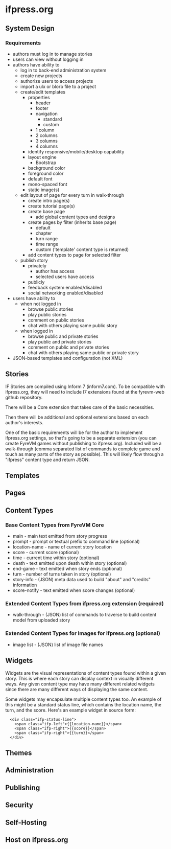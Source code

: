 # ifpress.org

## System Design

### Requirements

 * authors must log in to manage stories
 * users can view without logging in
 * authors have ability to
   * log in to back-end administration system
   * create new projects
   * authorize users to access projects
   * import a ulx or blorb file to a project
   * create/edit templates
     * properties
       * header
       * footer
       * navigation
         * standard
         * custom
       * 1 column
       * 2 columns
       * 3 columns
       * 4 columns
     * identify responsive/mobile/desktop capability
     * layout engine
       * Bootstrap
     * background color
     * foreground color
     * default font
     * mono-spaced font
     * static image(s)
   * edit layout of page for every turn in walk-through
     * create intro page(s)
     * create tutorial page(s)
     * create base page
       * add global content types and designs
     * create pages by filter (inherits base page)
       * default
       * chapter
       * turn range
       * time range
       * custom ('template' content type is returned)
     * add content types to page for selected filter
   * publish story
     * privately
       * author has access
       * selected users have access
     * publicly
     * feedback system enabled/disabled
     * social networking enabled/disabled
 * users have ability to
   * when not logged in
     * browse public stories
     * play public stories
     * comment on public stories
     * chat with others playing same public story
   * when logged in
     * browse public and private stories
     * play public and private stories
     * comment on public and private stories
     * chat with others playing same public or private story
 * JSON-based templates and configuration (not XML)

## Stories

IF Stories are compiled using Inform 7 (inform7.com). To be compatible with ifpress.org, they will need to include I7 extensions found at the fyrevm-web github repository.

There will be a Core extension that takes care of the basic necessities.

Then there will be additional and optional extensions based on each author's interests.

One of the basic requirements will be for the author to implement ifpress.org settings, so that's going to be a separate extension (you can create FyreVM games without publishing to ifpress.org). Included will be a walk-through (comma separated list of commands to complete game and touch as many parts of the story as possible). This will likely flow through a "ifpress" content type and return JSON.

## Templates
## Pages
## Content Types

### Base Content Types from FyreVM Core

 - main - main text emitted from story progress
 - prompt - prompt or textual prefix to command line (optional)
 - location-name - name of current story location
 - score - current score (optional)
 - time - current time within story (optional)
 - death - text emitted upon death within story (optional)
 - end-game - text emitted when story ends (optional)
 - turn - number of turns taken in story (optional)
 - story-info - (JSON) meta data used to build "about" and "credits" information
 - score-notify - text emitted when score changes (optional)

### Extended Content Types from ifpress.org extension (required)

 - walk-through - (JSON) list of commands to traverse to build content model from uploaded story

### Extended Content Types for Images for ifpress.org (optional)

 - image list - (JSON) list of image file names

## Widgets

Widgets are the visual representations of content types found within a given story. This is where each story can display context in visually different ways. Any given content type may have many different related widgets since there are many different ways of displaying the same content.

Some widgets may encapsulate multiple content types too. An example of this might be a standard status line, which contains the location name, the turn, and the score. Here's an example widget in source form:

```
  <div class="ifp-status-line">
    <span class="ifp-left">{{location-name}}</span>
    <span class="ifp-right">{{score}}</span>
    <span class="ifp-right">{{turn}}</span>
  </div>
```

## Themes
## Administration
## Publishing
## Security
## Self-Hosting
## Host on ifpress.org


